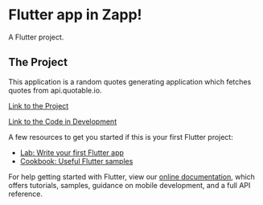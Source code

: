 # Flutter app in Zapp!

A Flutter project.

## The Project

This application is a random quotes generating application which fetches quotes from api.quotable.io.

[Link to the Project](https://zf1k06wyf1l0.zapp.page/#/)

[Link to the Code in Development](https://zf1k06wyf1l0.zapp.page/#/)


A few resources to get you started if this is your first Flutter project:

- [Lab: Write your first Flutter app](https://flutter.dev/docs/get-started/codelab)
- [Cookbook: Useful Flutter samples](https://flutter.dev/docs/cookbook)

For help getting started with Flutter, view our
[online documentation](https://flutter.dev/docs), which offers tutorials,
samples, guidance on mobile development, and a full API reference.
